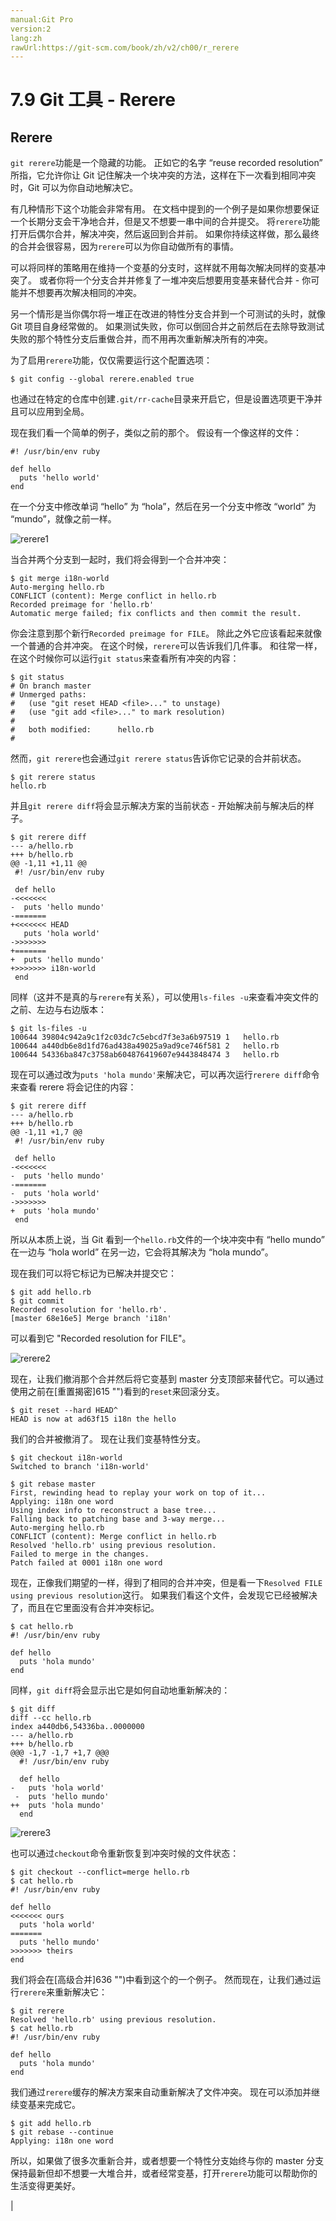 ```yaml
---
manual:Git Pro
version:2
lang:zh
rawUrl:https://git-scm.com/book/zh/v2/ch00/r_rerere
---
```



# 7.9 Git 工具 - Rerere

## Rerere<a name="r_rerere"></a>


`git rerere`功能是一个隐藏的功能。 正如它的名字 “reuse recorded resolution” 所指，它允许你让 Git 记住解决一个块冲突的方法，这样在下一次看到相同冲突时，Git 可以为你自动地解决它。




有几种情形下这个功能会非常有用。 在文档中提到的一个例子是如果你想要保证一个长期分支会干净地合并，但是又不想要一串中间的合并提交。 将`rerere`功能打开后偶尔合并，解决冲突，然后返回到合并前。 如果你持续这样做，那么最终的合并会很容易，因为`rerere`可以为你自动做所有的事情。




可以将同样的策略用在维持一个变基的分支时，这样就不用每次解决同样的变基冲突了。 或者你将一个分支合并并修复了一堆冲突后想要用变基来替代合并 - 你可能并不想要再次解决相同的冲突。




另一个情形是当你偶尔将一堆正在改进的特性分支合并到一个可测试的头时，就像 Git 项目自身经常做的。 如果测试失败，你可以倒回合并之前然后在去除导致测试失败的那个特性分支后重做合并，而不用再次重新解决所有的冲突。




为了启用`rerere`功能，仅仅需要运行这个配置选项：



```
$ git config --global rerere.enabled true
```




也通过在特定的仓库中创建`.git/rr-cache`目录来开启它，但是设置选项更干净并且可以应用到全局。




现在我们看一个简单的例子，类似之前的那个。 假设有一个像这样的文件：



```
#! /usr/bin/env ruby

def hello
  puts 'hello world'
end
```




在一个分支中修改单词 “hello” 为 “hola”，然后在另一个分支中修改 “world” 为 “mundo”，就像之前一样。


![rerere1](%854.png "")



当合并两个分支到一起时，我们将会得到一个合并冲突：



```
$ git merge i18n-world
Auto-merging hello.rb
CONFLICT (content): Merge conflict in hello.rb
Recorded preimage for 'hello.rb'
Automatic merge failed; fix conflicts and then commit the result.
```




你会注意到那个新行`Recorded preimage for FILE`。 除此之外它应该看起来就像一个普通的合并冲突。 在这个时候，`rerere`可以告诉我们几件事。 和往常一样，在这个时候你可以运行`git status`来查看所有冲突的内容：



```
$ git status
# On branch master
# Unmerged paths:
#   (use "git reset HEAD <file>..." to unstage)
#   (use "git add <file>..." to mark resolution)
#
#	both modified:      hello.rb
#
```




然而，`git rerere`也会通过`git rerere status`告诉你它记录的合并前状态。



```
$ git rerere status
hello.rb
```




并且`git rerere diff`将会显示解决方案的当前状态 - 开始解决前与解决后的样子。



```
$ git rerere diff
--- a/hello.rb
+++ b/hello.rb
@@ -1,11 +1,11 @@
 #! /usr/bin/env ruby

 def hello
-<<<<<<<
-  puts 'hello mundo'
-=======
+<<<<<<< HEAD
   puts 'hola world'
->>>>>>>
+=======
+  puts 'hello mundo'
+>>>>>>> i18n-world
 end
```




同样（这并不是真的与`rerere`有关系），可以使用`ls-files -u`来查看冲突文件的之前、左边与右边版本：



```
$ git ls-files -u
100644 39804c942a9c1f2c03dc7c5ebcd7f3e3a6b97519 1	hello.rb
100644 a440db6e8d1fd76ad438a49025a9ad9ce746f581 2	hello.rb
100644 54336ba847c3758ab604876419607e9443848474 3	hello.rb
```




现在可以通过改为`puts 'hola mundo'`来解决它，可以再次运行`rerere diff`命令来查看 rerere 将会记住的内容：



```
$ git rerere diff
--- a/hello.rb
+++ b/hello.rb
@@ -1,11 +1,7 @@
 #! /usr/bin/env ruby

 def hello
-<<<<<<<
-  puts 'hello mundo'
-=======
-  puts 'hola world'
->>>>>>>
+  puts 'hola mundo'
 end
```




所以从本质上说，当 Git 看到一个`hello.rb`文件的一个块冲突中有 “hello mundo” 在一边与 “hola world” 在另一边，它会将其解决为 “hola mundo”。




现在我们可以将它标记为已解决并提交它：



```
$ git add hello.rb
$ git commit
Recorded resolution for 'hello.rb'.
[master 68e16e5] Merge branch 'i18n'
```




可以看到它 &quot;Recorded resolution for FILE&quot;。


![rerere2](%855.png "")



现在，让我们撤消那个合并然后将它变基到 master 分支顶部来替代它。可以通过使用之前在[重置揭密]615 "")看到的`reset`来回滚分支。



```
$ git reset --hard HEAD^
HEAD is now at ad63f15 i18n the hello
```




我们的合并被撤消了。 现在让我们变基特性分支。



```
$ git checkout i18n-world
Switched to branch 'i18n-world'

$ git rebase master
First, rewinding head to replay your work on top of it...
Applying: i18n one word
Using index info to reconstruct a base tree...
Falling back to patching base and 3-way merge...
Auto-merging hello.rb
CONFLICT (content): Merge conflict in hello.rb
Resolved 'hello.rb' using previous resolution.
Failed to merge in the changes.
Patch failed at 0001 i18n one word
```




现在，正像我们期望的一样，得到了相同的合并冲突，但是看一下`Resolved FILE using previous resolution`这行。 如果我们看这个文件，会发现它已经被解决了，而且在它里面没有合并冲突标记。



```
$ cat hello.rb
#! /usr/bin/env ruby

def hello
  puts 'hola mundo'
end
```




同样，`git diff`将会显示出它是如何自动地重新解决的：



```
$ git diff
diff --cc hello.rb
index a440db6,54336ba..0000000
--- a/hello.rb
+++ b/hello.rb
@@@ -1,7 -1,7 +1,7 @@@
  #! /usr/bin/env ruby

  def hello
-   puts 'hola world'
 -  puts 'hello mundo'
++  puts 'hola mundo'
  end
```


![rerere3](%856.png "")



也可以通过`checkout`命令重新恢复到冲突时候的文件状态：



```
$ git checkout --conflict=merge hello.rb
$ cat hello.rb
#! /usr/bin/env ruby

def hello
<<<<<<< ours
  puts 'hola world'
=======
  puts 'hello mundo'
>>>>>>> theirs
end
```




我们将会在[高级合并]636 "")中看到这个的一个例子。 然而现在，让我们通过运行`rerere`来重新解决它：



```
$ git rerere
Resolved 'hello.rb' using previous resolution.
$ cat hello.rb
#! /usr/bin/env ruby

def hello
  puts 'hola mundo'
end
```




我们通过`rerere`缓存的解决方案来自动重新解决了文件冲突。 现在可以添加并继续变基来完成它。



```
$ git add hello.rb
$ git rebase --continue
Applying: i18n one word
```




所以，如果做了很多次重新合并，或者想要一个特性分支始终与你的 master 分支保持最新但却不想要一大堆合并，或者经常变基，打开`rerere`功能可以帮助你的生活变得更美好。


|


